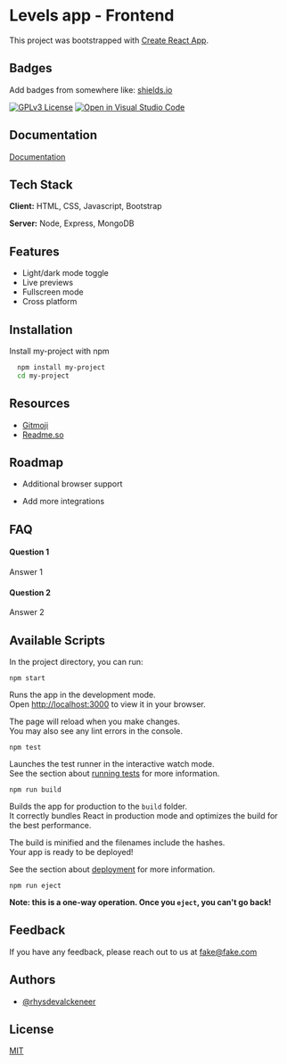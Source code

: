 # Levels app - Frontend

This project was bootstrapped with [Create React App](https://github.com/facebook/create-react-app).   

## Badges

Add badges from somewhere like: [shields.io](https://shields.io/)

[![GPLv3 License](https://img.shields.io/badge/License-GPL%20v3-yellow.svg)](https://opensource.org/licenses/)
[![Open in Visual Studio Code](https://classroom.github.com/assets/open-in-vscode-f059dc9a6f8d3a56e377f745f24479a46679e63a5d9fe6f495e02850cd0d8118.svg)]()

## Documentation

[Documentation](https://linktodocumentation)

## Tech Stack

**Client:** HTML, CSS, Javascript, Bootstrap

**Server:** Node, Express, MongoDB

## Features

- Light/dark mode toggle
- Live previews
- Fullscreen mode
- Cross platform

## Installation

Install my-project with npm

```bash
  npm install my-project
  cd my-project
```
## Resources

 - [Gitmoji](https://gitmoji.dev/) 
 - [Readme.so](https://readme.so/)

## Roadmap

- Additional browser support

- Add more integrations

## FAQ

#### Question 1

Answer 1

#### Question 2

Answer 2

## Available Scripts

In the project directory, you can run:

```npm start```

Runs the app in the development mode.\
Open [http://localhost:3000](http://localhost:3000) to view it in your browser.

The page will reload when you make changes.\
You may also see any lint errors in the console.

```npm test```

Launches the test runner in the interactive watch mode.\
See the section about [running tests](https://facebook.github.io/create-react-app/docs/running-tests) for more information.

```npm run build```

Builds the app for production to the `build` folder.\
It correctly bundles React in production mode and optimizes the build for the best performance.

The build is minified and the filenames include the hashes.\
Your app is ready to be deployed!

See the section about [deployment](https://facebook.github.io/create-react-app/docs/deployment) for more information.

`npm run eject`

**Note: this is a one-way operation. Once you `eject`, you can't go back!**

## Feedback

If you have any feedback, please reach out to us at fake@fake.com


## Authors

- [@rhysdevalckeneer](https://github.com/RhysDevalckeneer2)


## License

[MIT](https://choosealicense.com/licenses/mit/)

